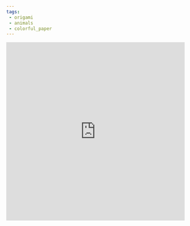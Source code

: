 ```yaml
---
tags:
 - origami
 - animals
 - colorful_paper
---
```


<iframe src="https://www.facebook.com/plugins/video.php?height=476&href=https%3A%2F%2Fwww.facebook.com%2Fentertainingcraft%2Fvideos%2F595831362262964%2F&show_text=false&width=476&t=0" width="476" height="476" style="border:none;overflow:hidden" scrolling="no" frameborder="0" allowfullscreen="true" allow="autoplay; clipboard-write; encrypted-media; picture-in-picture; web-share" allowFullScreen="true"></iframe>